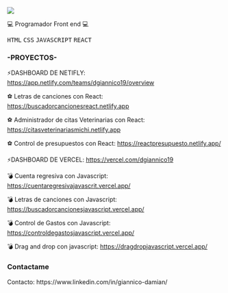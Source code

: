 
<img src="https://capsule-render.vercel.app/api?type=slice&color=auto&height=250&section=header&fontAlignY=32&fontAlign=65&rotate=17&text=Hola!%20Soy%20Damian!%20👋&fontSize=40" />


💻 Programador Front end 💻
<p>
<kbd>HTML</kbd> 
<kbd>CSS</kbd> 
<kbd>JAVASCRIPT</kbd> 
<kbd>REACT</kbd>
</p>


<h3><bold>-PROYECTOS-</h3> 

⚡DASHBOARD DE NETIFLY: https://app.netlify.com/teams/dgiannico19/overview

  ⚽ Letras de canciones con React: https://buscadorcancionesreact.netlify.app

  ⚽ Administrador de citas Veterinarias con React: https://citasveterinariasmichi.netlify.app

  ⚽ Control de presupuestos con React: https://reactpresupuesto.netlify.app/

⚡DASHBOARD DE VERCEL: https://vercel.com/dgiannico19

  💣 Cuenta regresiva con Javascript: https://cuentaregresivajavascrit.vercel.app/

  💣 Letras de canciones con Javascript: https://buscadorcancionesjavascript.vercel.app/

  💣 Control de Gastos con Javascript: https://controldegastosjavascript.vercel.app/

  💣 Drag and drop con javascript: https://dragdropjavascript.vercel.app/



<h3>Contactame</h3>
Contacto: https://www.linkedin.com/in/giannico-damian/

